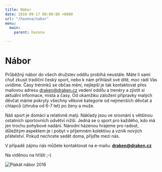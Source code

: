 ```yaml
---
title: Nábor
date: 2016-09-17 00:00:00 +0000
url: "/hazena/nabor"
menu:
  main:
    parent: hazena

---
```

# Nábor

Průběžný nábor do všech družstev oddílu probíhá neustále. Máte li sami chuť zkusit tradiční český sport, nebo k nám přihlásit své dítě, moc rádi Vás uvidíme. Časy tréninků se občas mění, nejlepší je tak kontaktovat přes mailovou adresu draken@draken.cz vedení oddílu a trenéry a zjistit si aktuální informace, místa a časy. Od okamžiku založení přípravky malých děvčat máme pokryty všechny věkové kategorie od nejmenších děvčat a chlapců (zhruba od 6-7 let) po ženy a muže.

Náš sport je domácí a relativně malý. Náklady jsou ve srovnání s většinou ostatních sportovních odvětví nižší. Jedná se o sport pro každého, kdo má jen trochu pohybové nadání. Národní házenou hrajeme pro radost, důležitým aspektem je i pobyt v příjemném kolektivu a vznik nových přátelství. Pokud nechcete sedět doma, přijďte mezi nás. 

V případě zájmu nás můžete kontaktovat na e-mailu: **draken@draken.cz**

Na viděnou na hřišti ;-)

<div class="has-text-centered">
    <img src="/images/content/nabor_2016.jpg" alt="Plakát nábor 2016" />
</div>
